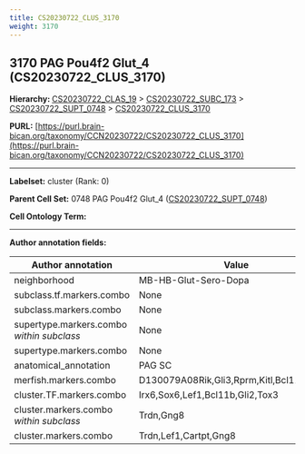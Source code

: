 ```yaml
---
title: CS20230722_CLUS_3170
weight: 3170
---
```

## 3170 PAG Pou4f2 Glut_4 (CS20230722_CLUS_3170)
<b>Hierarchy: </b>
[CS20230722_CLAS_19](../CS20230722_CLAS_19) >
[CS20230722_SUBC_173](../CS20230722_SUBC_173) >
[CS20230722_SUPT_0748](../CS20230722_SUPT_0748) >
[CS20230722_CLUS_3170](../CS20230722_CLUS_3170)

**PURL:** [https://purl.brain-bican.org/taxonomy/CCN20230722/CS20230722_CLUS_3170](https://purl.brain-bican.org/taxonomy/CCN20230722/CS20230722_CLUS_3170)

---


**Labelset:** cluster (Rank: 0)

**Parent Cell Set:** 0748 PAG Pou4f2 Glut_4 ([CS20230722_SUPT_0748](../CS20230722_SUPT_0748))



**Cell Ontology Term:** 

[MARKER GENES.]: #


---

[TRANSFERRED ANNOTATIONS.]: #


[AUTHOR ANNOTATION FIELDS.]: #


**Author annotation fields:**

| Author annotation | Value |
|-------------------|-------|
|neighborhood|MB-HB-Glut-Sero-Dopa|
|subclass.tf.markers.combo|None|
|subclass.markers.combo|None|
|supertype.markers.combo _within subclass_|None|
|supertype.markers.combo|None|
|anatomical_annotation|PAG SC|
|merfish.markers.combo|D130079A08Rik,Gli3,Rprm,Kitl,Bcl11b,Calb2|
|cluster.TF.markers.combo|Irx6,Sox6,Lef1,Bcl11b,Gli2,Tox3|
|cluster.markers.combo _within subclass_|Trdn,Gng8|
|cluster.markers.combo|Trdn,Lef1,Cartpt,Gng8|
